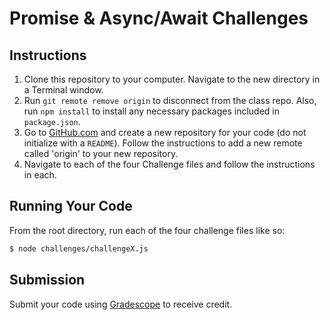# Promise & Async/Await Challenges

## Instructions 

1. Clone this repository to your computer. Navigate to the new directory in a Terminal window.
1. Run `git remote remove origin` to disconnect from the class repo. Also, run `npm install` to install any necessary packages included in `package.json`.
1. Go to [GitHub.com](https://github.com) and create a new repository for your code (do not initialize with a `README`). Follow the instructions to add a new remote called 'origin' to your new repository.
1. Navigate to each of the four Challenge files and follow the instructions in each.

## Running Your Code

From the root directory, run each of the four challenge files like so:

```bash
$ node challenges/challengeX.js
```

## Submission

Submit your code using [Gradescope](https://gradescope.com) to receive credit.